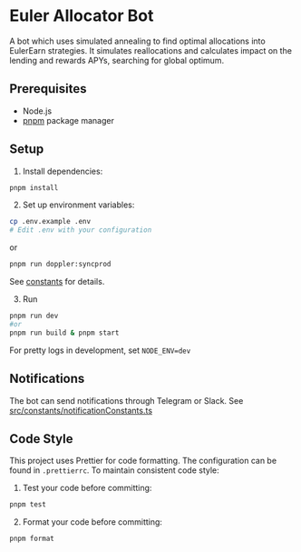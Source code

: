 # Euler Allocator Bot

A bot which uses simulated annealing to find optimal allocations into EulerEarn strategies. It simulates reallocations and calculates impact on the lending and rewards APYs, searching for global optimum.

## Prerequisites

- Node.js
- [pnpm](https://pnpm.io/) package manager

## Setup

1. Install dependencies:
```bash
pnpm install
```

2. Set up environment variables:
```bash
cp .env.example .env
# Edit .env with your configuration
```
or
```bash
pnpm run doppler:syncprod
```
See [constants](./src/constants/constants.ts) for details.

3. Run
```bash
pnpm run dev
#or
pnpm run build & pnpm start
```

For pretty logs in development, set `NODE_ENV=dev`

## Notifications
The bot can send notifications through Telegram or Slack. See [src/constants/notificationConstants.ts](./src/constants/notificationConstants.ts)

## Code Style

This project uses Prettier for code formatting. The configuration can be found in `.prettierrc`. To maintain consistent code style:

1. Test your code before committing:
```bash
pnpm test
```

2. Format your code before committing:
```bash
pnpm format
```